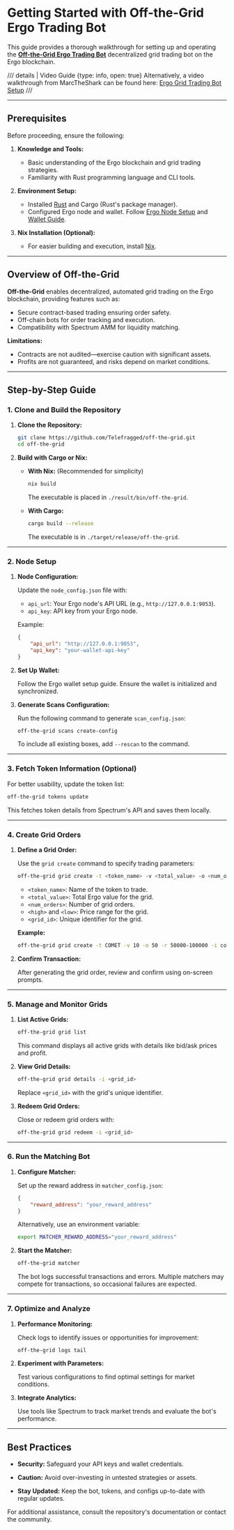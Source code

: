 # Getting Started with Off-the-Grid Ergo Trading Bot

This guide provides a thorough walkthrough for setting up and operating the **[Off-the-Grid Ergo Trading Bot](https://github.com/Telefragged/off-the-grid)** decentralized grid trading bot on the Ergo blockchain.

/// details | Video Guide
    {type: info, open: true}
Alternatively, a video walkthrough from MarcTheShark can be found here: [Ergo Grid Trading Bot Setup](https://www.youtube.com/watch?v=LsRb8_G9rzE)
///

---

## Prerequisites

Before proceeding, ensure the following:

1. **Knowledge and Tools:**

    - Basic understanding of the Ergo blockchain and grid trading strategies.
    - Familiarity with Rust programming language and CLI tools.

2. **Environment Setup:**

    - Installed [Rust](https://rustup.rs/) and Cargo (Rust's package manager).
    - Configured Ergo node and wallet. Follow [Ergo Node Setup](https://docs.ergoplatform.com/node/install/) and [Wallet Guide](https://docs.ergoplatform.com/node/wallet/).

3. **Nix Installation (Optional):**

    - For easier building and execution, install [Nix](https://nixos.org/).

---

## Overview of Off-the-Grid

**Off-the-Grid** enables decentralized, automated grid trading on the Ergo blockchain, providing features such as:

- Secure contract-based trading ensuring order safety.
- Off-chain bots for order tracking and execution.
- Compatibility with Spectrum AMM for liquidity matching.

**Limitations:**

- Contracts are not audited—exercise caution with significant assets.
- Profits are not guaranteed, and risks depend on market conditions.

---

## Step-by-Step Guide

### 1. Clone and Build the Repository

1. **Clone the Repository:**

    ```bash
    git clone https://github.com/Telefragged/off-the-grid.git
    cd off-the-grid
    ```

2. **Build with Cargo or Nix:**

    - **With Nix:** (Recommended for simplicity)

        ```bash
        nix build
        ```

        The executable is placed in `./result/bin/off-the-grid`.

    - **With Cargo:**

        ```bash
        cargo build --release
        ```

        The executable is in `./target/release/off-the-grid`.

---

### 2. Node Setup

1. **Node Configuration:**

    Update the `node_config.json` file with:

    - `api_url`: Your Ergo node's API URL (e.g., `http://127.0.0.1:9053`).
    - `api_key`: API key from your Ergo node.

    Example:

    ```json
    {
        "api_url": "http://127.0.0.1:9053",
        "api_key": "your-wallet-api-key"
    }
    ```

2. **Set Up Wallet:**

    Follow the Ergo wallet setup guide. Ensure the wallet is initialized and synchronized.

3. **Generate Scans Configuration:**

    Run the following command to generate `scan_config.json`:

    ```bash
    off-the-grid scans create-config
    ```

    To include all existing boxes, add `--rescan` to the command.

---

### 3. Fetch Token Information (Optional)

For better usability, update the token list:

```bash
off-the-grid tokens update
```

This fetches token details from Spectrum's API and saves them locally.

---

### 4. Create Grid Orders

1. **Define a Grid Order:**

    Use the `grid create` command to specify trading parameters:

    ```bash
    off-the-grid grid create -t <token_name> -v <total_value> -o <num_orders> -r <high>-<low> -i <grid_id>
    ```

    - `<token_name>`: Name of the token to trade.
    - `<total_value>`: Total Ergo value for the grid.
    - `<num_orders>`: Number of grid orders.
    - `<high>` and `<low>`: Price range for the grid.
    - `<grid_id>`: Unique identifier for the grid.

    **Example:**

    ```bash
    off-the-grid grid create -t COMET -v 10 -o 50 -r 50000-100000 -i comet
    ```

2. **Confirm Transaction:**

    After generating the grid order, review and confirm using on-screen prompts.

---

### 5. Manage and Monitor Grids

1. **List Active Grids:**

    ```bash
    off-the-grid grid list
    ```

    This command displays all active grids with details like bid/ask prices and profit.

2. **View Grid Details:**

    ```bash
    off-the-grid grid details -i <grid_id>
    ```

    Replace `<grid_id>` with the grid's unique identifier.

3. **Redeem Grid Orders:**

    Close or redeem grid orders with:

    ```bash
    off-the-grid grid redeem -i <grid_id>
    ```

---

### 6. Run the Matching Bot

1. **Configure Matcher:**

    Set up the reward address in `matcher_config.json`:

    ```json
    {
        "reward_address": "your_reward_address"
    }
    ```

    Alternatively, use an environment variable:

    ```bash
    export MATCHER_REWARD_ADDRESS="your_reward_address"
    ```

2. **Start the Matcher:**

    ```bash
    off-the-grid matcher
    ```

    The bot logs successful transactions and errors. Multiple matchers may compete for transactions, so occasional failures are expected.

---

### 7. Optimize and Analyze

1. **Performance Monitoring:**

    Check logs to identify issues or opportunities for improvement:

    ```bash
    off-the-grid logs tail
    ```

2. **Experiment with Parameters:**

    Test various configurations to find optimal settings for market conditions.

3. **Integrate Analytics:**

    Use tools like Spectrum to track market trends and evaluate the bot's performance.

---

## Best Practices

- **Security:** Safeguard your API keys and wallet credentials.

- **Caution:** Avoid over-investing in untested strategies or assets.

- **Stay Updated:** Keep the bot, tokens, and configs up-to-date with regular updates.

For additional assistance, consult the repository's documentation or contact the community.
